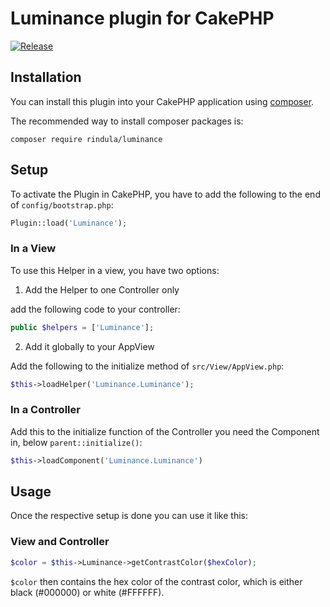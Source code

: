 # Luminance plugin for CakePHP
[![Release](https://github.com/Rindula/cake-luminance/actions/workflows/release.yml/badge.svg)](https://github.com/Rindula/cake-luminance/actions/workflows/release.yml)

## Installation

You can install this plugin into your CakePHP application using [composer](http://getcomposer.org).

The recommended way to install composer packages is:

```
composer require rindula/luminance
```

## Setup

To activate the Plugin in CakePHP, you have to add the following to the end of `config/bootstrap.php`:

```php
Plugin::load('Luminance');
```

### In a View

To use this Helper in a view, you have two options:

1. Add the Helper to one Controller only

add the following code to your controller:

```php
public $helpers = ['Luminance'];
```

2. Add it globally to your AppView

Add the following to the initialize method of `src/View/AppView.php`:

```php
$this->loadHelper('Luminance.Luminance');
```

### In a Controller

Add this to the initialize function of the Controller you need the Component in, below `parent::initialize()`:

```php
$this->loadComponent('Luminance.Luminance')
```

## Usage

Once the respective setup is done you can use it like this:

### View and Controller

```php
$color = $this->Luminance->getContrastColor($hexColor);
```
`$color` then contains the hex color of the contrast color, which is either black (#000000) or white (#FFFFFF).
